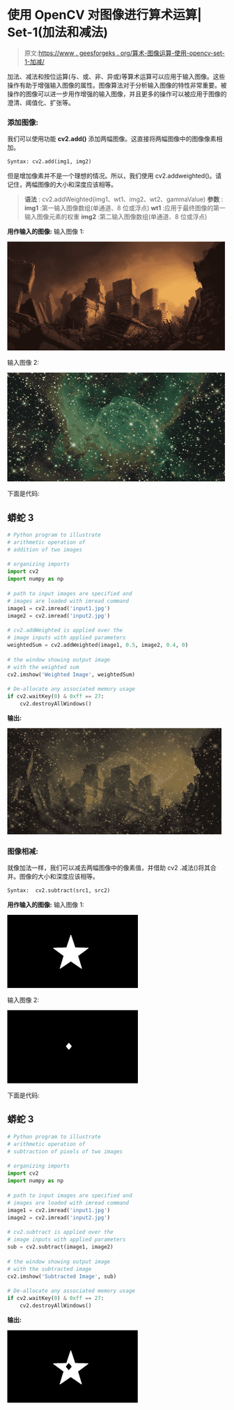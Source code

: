 # 使用 OpenCV 对图像进行算术运算| Set-1(加法和减法)

> 原文:[https://www . geesforgeks . org/算术-图像运算-使用-opencv-set-1-加减/](https://www.geeksforgeeks.org/arithmetic-operations-on-images-using-opencv-set-1-addition-and-subtraction/)

加法、减法和按位运算(与、或、非、异或)等算术运算可以应用于输入图像。这些操作有助于增强输入图像的属性。图像算法对于分析输入图像的特性非常重要。被操作的图像可以进一步用作增强的输入图像，并且更多的操作可以被应用于图像的澄清、阈值化、扩张等。

### 添加图像:

我们可以使用功能 **cv2.add()** 添加两幅图像。这直接将两幅图像中的图像像素相加。

```py
Syntax: cv2.add(img1, img2)
```

但是增加像素并不是一个理想的情况。所以，我们使用 cv2.addweighted()。请记住，两幅图像的大小和深度应该相等。

> **语法** : cv2.addWeighted(img1、wt1、img2、wt2、gammaValue)
> **参数** :
> **img1** :第一输入图像数组(单通道、8 位或浮点)
> **wt1** :应用于最终图像的第一输入图像元素的权重
> **img2** :第二输入图像数组(单通道、8 位或浮点)

**用作输入的图像:**
输入图像 1:

![](img/21abeaefdb2689847a4748190bafc203.png)

输入图像 2:

![](img/345be7f4666f4283db1ea86a5f9579cd.png)

下面是代码:

## 蟒蛇 3

```py
# Python program to illustrate
# arithmetic operation of
# addition of two images

# organizing imports
import cv2
import numpy as np

# path to input images are specified and 
# images are loaded with imread command
image1 = cv2.imread('input1.jpg')
image2 = cv2.imread('input2.jpg')

# cv2.addWeighted is applied over the
# image inputs with applied parameters
weightedSum = cv2.addWeighted(image1, 0.5, image2, 0.4, 0)

# the window showing output image
# with the weighted sum
cv2.imshow('Weighted Image', weightedSum)

# De-allocate any associated memory usage 
if cv2.waitKey(0) & 0xff == 27:
    cv2.destroyAllWindows()
```

**输出:**

![](img/d6c4491ee102157b2aef5f405e5aff58.png)

### 图像相减:

就像加法一样，我们可以减去两幅图像中的像素值，并借助 cv2 .减法()将其合并。图像的大小和深度应该相等。

```py
Syntax:  cv2.subtract(src1, src2)
```

**用作输入的图像:**
输入图像 1:

![](img/c2bb4e7a526e8a57e365a6a5e98fe969.png)

输入图像 2:

![](img/da9f9a400ffe817307e27e1427acd465.png)

下面是代码:

## 蟒蛇 3

```py
# Python program to illustrate
# arithmetic operation of
# subtraction of pixels of two images

# organizing imports
import cv2
import numpy as np

# path to input images are specified and 
# images are loaded with imread command
image1 = cv2.imread('input1.jpg')
image2 = cv2.imread('input2.jpg')

# cv2.subtract is applied over the
# image inputs with applied parameters
sub = cv2.subtract(image1, image2)

# the window showing output image
# with the subtracted image
cv2.imshow('Subtracted Image', sub)

# De-allocate any associated memory usage 
if cv2.waitKey(0) & 0xff == 27:
    cv2.destroyAllWindows()
```

**输出:**

![](img/29be891b6d8ccde339aa50f6c578d7a1.png)